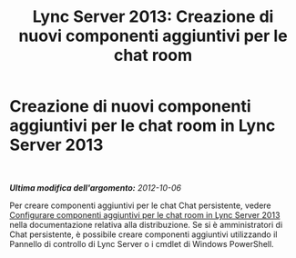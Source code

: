 ﻿---
title: 'Lync Server 2013: Creazione di nuovi componenti aggiuntivi per le chat room'
TOCTitle: Creazione di nuovi componenti aggiuntivi per le chat room
ms:assetid: 463ee8fc-e920-4986-aa5e-d103f8b8dd7f
ms:mtpsurl: https://technet.microsoft.com/it-it/library/JJ215875(v=OCS.15)
ms:contentKeyID: 49300392
ms.date: 08/24/2015
mtps_version: v=OCS.15
ms.translationtype: HT
---

# Creazione di nuovi componenti aggiuntivi per le chat room in Lync Server 2013

 

_**Ultima modifica dell'argomento:** 2012-10-06_

Per creare componenti aggiuntivi per le chat Chat persistente, vedere [Configurare componenti aggiuntivi per le chat room in Lync Server 2013](lync-server-2013-configure-add-ins-for-rooms.md) nella documentazione relativa alla distribuzione. Se si è amministratori di Chat persistente, è possibile creare componenti aggiuntivi utilizzando il Pannello di controllo di Lync Server o i cmdlet di Windows PowerShell.

